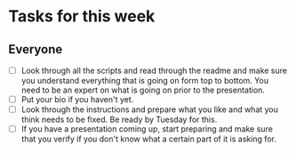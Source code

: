# Tasks for this week #

## Everyone ##

- [ ] Look through all the scripts and read through the readme and make sure you understand everything that is going on form top to bottom. You need to be an expert on what is going on prior to the presentation.
- [ ] Put your bio if you haven't yet.
- [ ] Look through the instructions and prepare what you like and what you think needs to be fixed. Be ready by Tuesday for this. 
- [ ] If you have a presentation coming up, start preparing and make sure that you verify if you don't know what a certain part of it is asking for.
